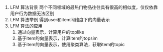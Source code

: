 

1. LFM 算法背景 两个不同领域的最热门物品往往具有很高的相似度，仅仅依靠用户行为数据无法区别
2. LFM 算法举例 得到user和item同维度下的向量表示
3. LFM 算法的应用
   1. 通过向量表示，计算用户的toplike
   2. 基于item的向量表示，计算item的topsim
   3. 基于item的向量表示，使用聚类算法，获取item的topic 
